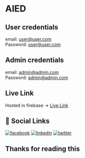 # AIED

## User credentials 
email: user@user.com <br/>
Password: user@user.com

## Admin credentials 
email: admin@admin.com <br/>
Password: admin@admin.com

## Live Link

Hosted in firebase -> [Live Link](https://aied-task.web.app/)


## 🔗 Social Links

[![facebook](https://img.shields.io/badge/Facebook-1877F2?style=for-the-badge&logo=facebook&logoColor=white)](https://www.facebook.com/masud90895)
[![linkedin](https://img.shields.io/badge/linkedin-0A66C2?style=for-the-badge&logo=linkedin&logoColor=white)](https://www.linkedin.com/in/mdmahafujurrahamanmasud/)
[![twitter](https://img.shields.io/badge/twitter-1DA1F2?style=for-the-badge&logo=twitter&logoColor=white)](https://twitter.com/masud90895)

## Thanks for reading this